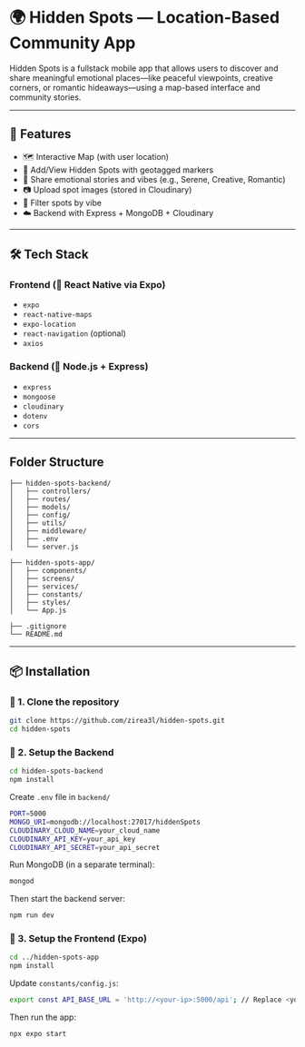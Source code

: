 # 🌍 Hidden Spots — Location-Based Community App

Hidden Spots is a fullstack mobile app that allows users to discover and share meaningful emotional places—like peaceful viewpoints, creative corners, or romantic hideaways—using a map-based interface and community stories.

---

## 📱 Features

- 🗺️ Interactive Map (with user location)
- 📍 Add/View Hidden Spots with geotagged markers
- 💬 Share emotional stories and vibes (e.g., Serene, Creative, Romantic)
- 📷 Upload spot images (stored in Cloudinary)
- 🔎 Filter spots by vibe
- ☁️ Backend with Express + MongoDB + Cloudinary

---

## 🛠 Tech Stack

### Frontend (📱 React Native via Expo)
- `expo`
- `react-native-maps`
- `expo-location`
- `react-navigation` (optional)
- `axios`

### Backend (🧠 Node.js + Express)
- `express`
- `mongoose`
- `cloudinary`
- `dotenv`
- `cors`

---

## Folder Structure

```hidden-spots/
├── hidden-spots-backend/
│   ├── controllers/
│   ├── routes/
│   ├── models/
│   ├── config/
│   ├── utils/
│   ├── middleware/
│   ├── .env
│   └── server.js

├── hidden-spots-app/
│   ├── components/
│   ├── screens/
│   ├── services/
│   ├── constants/
│   ├── styles/
│   └── App.js

├── .gitignore
└── README.md
```

---

## 📦 Installation

### 🧾 1. Clone the repository

```bash
git clone https://github.com/zirea3l/hidden-spots.git
cd hidden-spots
```

### 🔧 2. Setup the Backend

```bash
cd hidden-spots-backend
npm install
```

Create `.env` file in `backend/`

```bash
PORT=5000
MONGO_URI=mongodb://localhost:27017/hiddenSpots
CLOUDINARY_CLOUD_NAME=your_cloud_name
CLOUDINARY_API_KEY=your_api_key
CLOUDINARY_API_SECRET=your_api_secret
```

Run MongoDB (in a separate terminal):

```bash
mongod
```

Then start the backend server:

```bash
npm run dev
```

### 📱 3. Setup the Frontend (Expo)

```bash
cd ../hidden-spots-app
npm install
```

Update `constants/config.js`:

```bash
export const API_BASE_URL = 'http://<your-ip>:5000/api'; // Replace <your-ip> with local IP
```

Then run the app:

```bash
npx expo start
```


